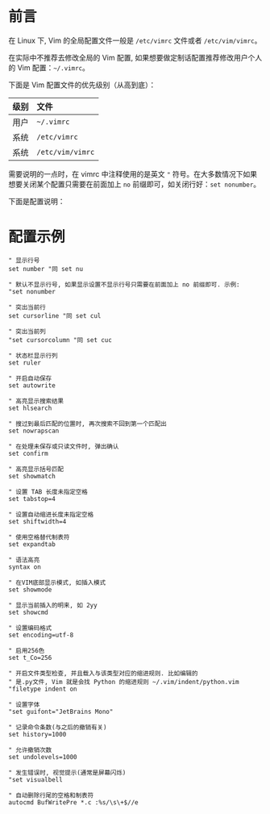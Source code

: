 # 前言

在 Linux 下, Vim 的全局配置文件一般是 `/etc/vimrc` 文件或者 `/etc/vim/vimrc`。

在实际中不推荐去修改全局的 Vim 配置, 如果想要做定制话配置推荐修改用户个人的 Vim 配置：`~/.vimrc`。

下面是 Vim 配置文件的优先级别（从高到底）：


|**级别**|**文件**|
|:--|:----|
|用户|`~/.vimrc`|
|系统|`/etc/vimrc`|
|系统|`/etc/vim/vimrc`|


需要说明的一点时，在 vimrc 中注释使用的是英文 `"` 符号。在大多数情况下如果想要关闭某个配置只需要在前面加上 `no` 前缀即可，如关闭行好：`set nonumber`。

下面是配置说明：


# 配置示例

```vim
" 显示行号
set number "同 set nu

" 默认不显示行号, 如果显示设置不显示行号只需要在前面加上 no 前缀即可. 示例:
"set nonumber

" 突出当前行
set cursorline "同 set cul

" 突出当前列
"set cursorcolumn "同 set cuc

" 状态栏显示行列
set ruler

" 开启自动保存
set autowrite

" 高亮显示搜索结果
set hlsearch

" 搜过到最后匹配的位置时, 再次搜索不回到第一个匹配出
set nowrapscan

" 在处理未保存或只读文件时, 弹出确认
set confirm

" 高亮显示括号匹配
set showmatch

" 设置 TAB 长度未指定空格
set tabstop=4

" 设置自动缩进长度未指定空格
set shiftwidth=4

" 使用空格替代制表符
set expandtab

" 语法高亮
syntax on

" 在VIM底部显示模式, 如插入模式
set showmode

" 显示当前插入的明来, 如 2yy
set showcmd

" 设置编码格式
set encoding=utf-8

" 启用256色
set t_Co=256

" 开启文件类型检查, 并且载入与该类型对应的缩进规则. 比如编辑的
" 是.py文件, Vim 就是会找 Python 的缩进规则 ~/.vim/indent/python.vim
"filetype indent on

" 设置字体
"set guifont="JetBrains Mono"

" 记录命令条数(与之后的撤销有关)
set history=1000

" 允许撤销次数
set undolevels=1000

" 发生错误时, 视觉提示(通常是屏幕闪烁)
"set visualbell

" 自动删除行尾的空格和制表符
autocmd BufWritePre *.c :%s/\s\+$//e
```
